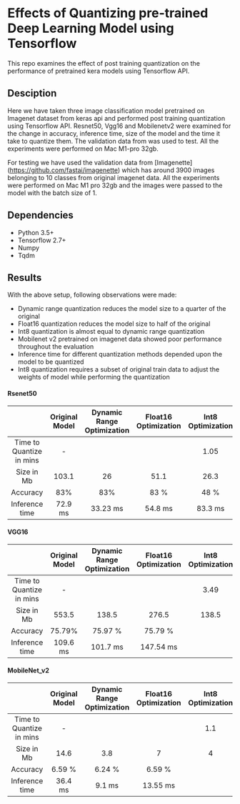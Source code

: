 # Effects of Quantizing pre-trained Deep Learning Model using Tensorflow

This repo examines the effect of post training quantization on the performance of pretrained kera models using Tensorflow API.

## Desciption

Here we have taken three image classification model pretrained on Imagenet dataset from keras api and performed post training quantization using Tensorflow API. Resnet50, Vgg16 and Mobilenetv2 were examined for the change in accuracy, inference time, size of the model and the time it take to quantize them. The validation data from  was used to test. All the experiments were performed on Mac M1-pro 32gb.

For testing we have used the validation data from [Imagenette] (https://github.com/fastai/imagenette) which has around 3900 images belonging to 10 classes from original imagenet data. All the experiments were performed on Mac M1 pro 32gb and the images were passed to the model with the batch size of 1.

## Dependencies

- Python 3.5+
- Tensorflow 2.7+
- Numpy
- Tqdm

## Results

With the above setup, following observations were made:
- Dynamic range quantization reduces the model size to a quarter of the original
- Float16 quantization reduces the model size to half of the original
- Int8 quantization is almost equal to dynamic range quantization
- Mobilenet v2 pretrained on imagenet data showed poor performance throughout the evaluation
- Inference time for different quantization methods depended upon the model to be quantized 
- Int8 quantization requires a subset of original train data to adjust the weights of model while performing the quantization


#### Rsenet50

|  | Original Model | Dynamic Range Optimization | Float16 Optimization | Int8 Optimization |
| :---: |  :---: |  :---: |  :---: | :---: |
| Time to Quantize in mins | - | | | 1.05 |
| Size in Mb | 103.1 | 26 | 51.1 | 26.3 |
| Accuracy | 83% | 83% | 83 % | 48 %|
| Inference time | 72.9 ms | 33.23 ms | 54.8 ms | 83.3 ms |

#### VGG16

|  | Original Model | Dynamic Range Optimization | Float16 Optimization | Int8 Optimization |
| :---: |  :---: |  :---: |  :---: | :---: |
| Time to Quantize in mins | - | | | 3.49 |
| Size in Mb | 553.5 | 138.5 | 276.5 | 138.5 |
| Accuracy | 75.79% | 75.97 % | 75.79 % | |
| Inference time | 109.6 ms | 101.7 ms | 147.54 ms | |

#### MobileNet_v2

|  | Original Model | Dynamic Range Optimization | Float16 Optimization | Int8 Optimization |
| :---: |  :---: |  :---: |  :---: | :---: |
| Time to Quantize in mins | - | | | 1.1 |
| Size in Mb | 14.6 | 3.8 | 7 | 4 |
| Accuracy | 6.59 % | 6.24 % | 6.59 % | |
| Inference time | 36.4 ms | 9.1 ms | 13.55 ms | |
